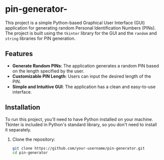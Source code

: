# pin-generator-



This project is a simple Python-based Graphical User Interface (GUI) application for generating random Personal Identification Numbers (PINs). The project is built using the `tkinter` library for the GUI and the `random` and `string` libraries for PIN generation.

## Features

- **Generate Random PINs**: The application generates a random PIN based on the length specified by the user.
- **Customizable PIN Length**: Users can input the desired length of the PIN.
- **Simple and Intuitive GUI**: The application has a clean and easy-to-use interface.

## Installation

To run this project, you'll need to have Python installed on your machine. Tkinter is included in Python's standard library, so you don't need to install it separately.

1. Clone the repository:
   ```bash
   git clone https://github.com/your-username/pin-generator.git
   cd pin-generator


